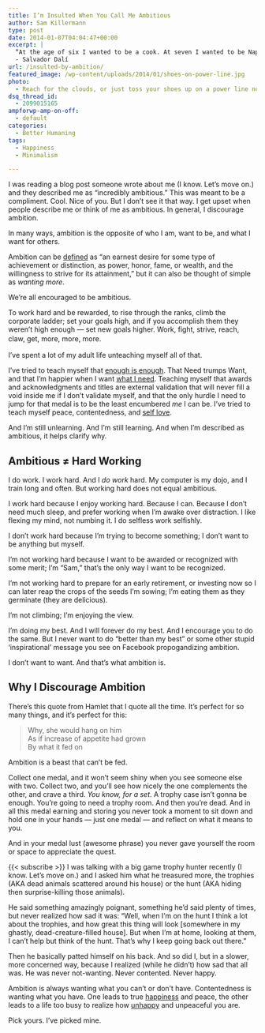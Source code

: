 ```yaml
---
title: I’m Insulted When You Call Me Ambitious
author: Sam Killermann
type: post
date: 2014-01-07T04:04:47+00:00
excerpt: |
  “At the age of six I wanted to be a cook. At seven I wanted to be Napoleon. And my ambition has been growing steadily ever since.”
  - Salvador Dalí
url: /insulted-by-ambition/
featured_image: /wp-content/uploads/2014/01/shoes-on-power-line.jpg
photo:
  - Reach for the clouds, or just toss your shoes up on a power line near them. I took that photo a few years ago in Ohio.
dsq_thread_id:
  - 2099015165
ampforwp-amp-on-off:
  - default
categories:
  - Better Humaning
tags:
  - Happiness
  - Minimalism

---
```

I was reading a blog post someone wrote about me (I know. Let&#8217;s move on.) and they described me as &#8220;incredibly ambitious.&#8221; This was meant to be a compliment. Cool. Nice of you. But I don&#8217;t see it that way. I get upset when people describe me or think of me as ambitious. In general, I discourage ambition.

In many ways, ambition is the opposite of who I am, want to be, and what I want for others.

<!--more-->

Ambition can be <a href="http://dictionary.reference.com/browse/ambition?s=t" target="_blank" rel="noopener noreferrer">defined</a> as &#8220;an earnest desire for some type of achievement or distinction, as power, honor, fame, or wealth, and the willingness to strive for its attainment,&#8221; but it can also be thought of simple as _wanting more_. 

We&#8217;re all encouraged to be ambitious. 

To work hard and be rewarded, to rise through the ranks, climb the corporate ladder; set your goals high, and if you accomplish them they weren&#8217;t high enough &#8212; set new goals higher. Work, fight, strive, reach, claw, get, more, more, more.<span style="line-height: 1.5em;"><br /> </span>

I&#8217;ve spent a lot of my adult life unteaching myself all of that. 

I&#8217;ve tried to teach myself that <a title="My Minimalism Story" href="http://samkillermann.wpengine.com/minimalism-story/" target="_blank" rel="noopener noreferrer">enough is enough</a>. That Need trumps Want, and that I&#8217;m happier when I want <a title="100+ Tips for Minimalism" href="http://samkillermann.wpengine.com/minimalism-tips/" target="_blank" rel="noopener noreferrer">what I need</a>. Teaching myself that awards and acknowledgments and titles are external validation that will never fill a void inside me if I don&#8217;t validate myself, and that the only hurdle I need to jump for that medal is to be the least encumbered _me_ I can be. I&#8217;ve tried to teach myself peace, contentedness, and <a title="Be Your Own Friend First" href="http://samkillermann.wpengine.com/be-your-own-friend-first/" target="_blank" rel="noopener noreferrer">self love</a>. 

And I&#8217;m still unlearning. And I&#8217;m still learning. And when I&#8217;m described as ambitious, it helps clarify why.

## Ambitious ≠ Hard Working

I do work. I work hard. And I _do work_ hard. My computer is my dojo, and I train long and often. But working hard does not equal ambitious. 

I work hard because I enjoy working hard. Because I can. Because I don&#8217;t need much sleep, and prefer working when I&#8217;m awake over distraction. I like flexing my mind, not numbing it. I do selfless work selfishly.

I don&#8217;t work hard because I&#8217;m trying to become something; I don&#8217;t want to be anything but myself. 

I&#8217;m not working hard because I want to be awarded or recognized with some merit; I&#8217;m &#8220;Sam,&#8221; that&#8217;s the only way I want to be recognized. 

I&#8217;m not working hard to prepare for an early retirement, or investing now so I can later reap the crops of the seeds I&#8217;m sowing; I&#8217;m eating them as they germinate (they are delicious). 

I&#8217;m not climbing; I&#8217;m enjoying the view.

I&#8217;m doing my best. And I will forever do my best. And I encourage you to do the same. But I never want to do &#8220;better than my best&#8221; or some other stupid &#8216;inspirational&#8217; message you see on Facebook propogandizing ambition. 

I don&#8217;t want to want. And that&#8217;s what ambition is.

## Why I Discourage Ambition

There&#8217;s this quote from Hamlet that I quote all the time. It&#8217;s perfect for so many things, and it&#8217;s perfect for this:

> <div>
>   Why, she would hang on him
> </div>
> 
> <div>
>   As if increase of appetite had grown
> </div>
> 
> <div>
>   By what it fed on
> </div>

Ambition is a beast that can&#8217;t be fed. 

Collect one medal, and it won&#8217;t seem shiny when you see someone else with two. Collect two, and you&#8217;ll see how nicely the one complements the other, and crave a third. _You know, for a set_. A trophy case isn&#8217;t gonna be enough. You&#8217;re going to need a trophy room. And then you&#8217;re dead. And in all this medal earning and storing you never took a moment to sit down and hold one in your hands &#8212; just one medal &#8212; and reflect on what it means to you. 

And in your medal lust (awesome phrase) you never gave yourself the room or space to appreciate the quest.

{{< subscribe >}}
I was talking with a big game trophy hunter recently (I know. Let&#8217;s move on.) and I asked him what he treasured more, the trophies (AKA dead animals scattered around his house) or the hunt (AKA hiding then surprise-killing those animals). 

He said something amazingly poignant, something he&#8217;d said plenty of times, but never realized how sad it was: &#8220;Well, when I&#8217;m on the hunt I think a lot about the trophies, and how great this thing will look [somewhere in my ghastly, dead-creature-filled house]. But when I&#8217;m at home, looking at them, I can&#8217;t help but think of the hunt. That&#8217;s why I keep going back out there.&#8221; 

Then he basically patted himself on his back. And so did I, but in a slower, more concerned way, because I realized (while he didn&#8217;t) how sad that all was. He was never not-wanting. Never contented. Never happy.

Ambition is always wanting what you can&#8217;t or don&#8217;t have. Contentedness is wanting what you have. One leads to true [happiness][1] and peace, the other leads to a life too busy to realize how [unhappy][2] and unpeaceful you are.

Pick yours. I&#8217;ve picked mine.

 [1]: /happiness/
 [2]: /we-fabricate-the-obstacles-to-happiness/
